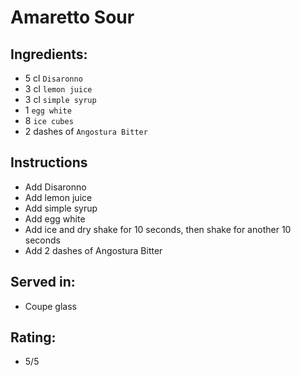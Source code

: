 # Amaretto Sour

## Ingredients:
- 5 cl `Disaronno`
- 3 cl `lemon juice`
- 3 cl `simple syrup`
- 1 `egg white`
- 8 `ice cubes`
- 2 dashes of `Angostura Bitter`

## Instructions
- Add Disaronno
- Add lemon juice
- Add simple syrup
- Add egg white
- Add ice and dry shake for 10 seconds, then shake for another 10 seconds
- Add 2 dashes of Angostura Bitter

## Served in:
- Coupe glass

## Rating:
- 5/5